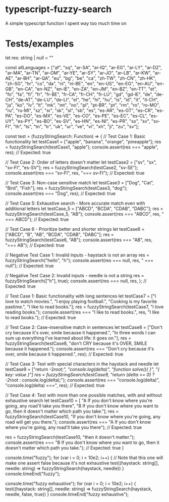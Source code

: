 # typescript-fuzzy-search
A simple typescript function I spent way too much time on

# Tests/examples

let res: string | null = ""

const allLanguages = ["af", "sq", "ar-SA", "ar-IQ", "ar-EG", "ar-LY", "ar-DZ", "ar-MA", "ar-TN", "ar-OM",
 "ar-YE", "ar-SY", "ar-JO", "ar-LB", "ar-KW", "ar-AE", "ar-BH", "ar-QA", "eu", "bg",
 "be", "ca", "zh-TW", "zh-CN", "zh-HK", "zh-SG", "hr", "cs", "da", "nl", "nl-BE", "en",
 "en-US", "en-EG", "en-AU", "en-GB", "en-CA", "en-NZ", "en-IE", "en-ZA", "en-JM",
 "en-BZ", "en-TT", "et", "fo", "fa", "fi", "fr", "fr-BE", "fr-CA", "fr-CH", "fr-LU",
 "gd", "gd-IE", "de", "de-CH", "de-AT", "de-LU", "de-LI", "el", "he", "hi", "hu", 
 "is", "id", "it", "it-CH", "ja", "ko", "lv", "lt", "mk", "mt", "no", "pl",
 "pt-BR", "pt", "rm", "ro", "ro-MO", "ru", "ru-MI", "sz", "sr", "sk", "sl", "sb",
 "es", "es-AR", "es-GT", "es-CR", "es-PA", "es-DO", "es-MX", "es-VE", "es-CO", 
 "es-PE", "es-EC", "es-CL", "es-UY", "es-PY", "es-BO", "es-SV", "es-HN", "es-NI", 
 "es-PR", "sx", "sv", "sv-FI", "th", "ts", "tn", "tr", "uk", "ur", "ve", "vi", "xh",
 "ji", "zu", "sv"];


const test = (fuzzyStringSearch: Function) => {
// Test Case 1: Basic functionality
let testCase1 = ["apple", "banana", "orange", "pineapple"];
res = fuzzyStringSearch(testCase1, "apple");
console.assert(res === "apple", res); // Expected: true

// Test Case 2: Order of letters doesn't matter
let testCase2 = ["sv", "sx", "sv-FI", "es-SV"];
res = fuzzyStringSearch(testCase2, "sv-SE");
console.assert(res === "sv-FI", res, "=== sv-FI"); // Expected: true

// Test Case 3: Non-case sensitive match
let testCase3 = ["Dog", "Cat", "Bird", "Fish"];
res = fuzzyStringSearch(testCase3, "dog");
console.assert(res === "Dog", res); // Expected: true

// Test Case 5: Exhaustive search - More accurate match even with additional letters
let testCase_5 = ["ABCD", "BCDA", "CDAB", "DABC"];
res = fuzzyStringSearch(testCase_5, "AB");
console.assert(res === "ABCD", res, " === ABCD"); // Expected: true

// Test Case 6 - Prioritize better and shorter strings
let testCase6 = ["ABCD", "B", "AB", "BCDA", "CDAB", "DABC"];
res = fuzzyStringSearch(testCase6, "AB");
console.assert(res === "AB", res, "=== AB"); // Expected: true

// Negative Test Case 1: Invalid inputs - haystack is not an array
res = fuzzyStringSearch("hello", "h");
console.assert(res === null, res, " === null"); // Expected: true

// Negative Test Case 2: Invalid inputs - needle is not a string
res = fuzzyStringSearch(["h"], true);
console.assert(res === null, res, ); // Expected: true

// Test Case 1: Basic functionality with long sentences
let testCase7 = ["I love to watch movies.", "I enjoy playing football.", "Cooking is my favorite pastime.", "I like to read books."];
res = fuzzyStringSearch(testCase7, "I love reading books.");
console.assert(res === "I like to read books.", res, "I like to read books."); // Expected: true

// Test Case 2: Case-insensitive match in sentences
let testCase8 = ["Don't cry because it's over, smile because it happened.", "In three words I can sum up everything I've learned about life: it goes on."];
res = fuzzyStringSearch(testCase8, "don't CRY because it's OVER, SMILE because it happened.");
console.assert(res === "Don't cry because it's over, smile because it happened.", res); // Expected: true

// Test Case 3: Test with special characters in the haystack and needle
let testCase9 = ["return -2*root;", "console.log(delta)", "function solve(){ }", "{ key: value }"]
res = fuzzyStringSearch(testCase9, "return (delta >= 0) ? -2*root : console.log(delta);");
console.assert(res === "console.log(delta)", "console.log(delta) ===", res); // Expected: true

// Test Case 4: Test with more than one possible matches, with and without exhaustive search
let testCase10 = [
  "A If you don't know where you're going, any road'll take you there", 
  "B If you don't know where you want to go, then it doesn't matter which path you take."];
res = fuzzyStringSearch(testCase10, "If you don't know where you're going, any road will get you there.");
console.assert(res === "A If you don't know where you're going, any road'll take you there"); // Expected: true

res = fuzzyStringSearch(testCase10, "then it doesn't matter.");
console.assert(res === "B If you don't know where you want to go, then it doesn't matter which path you take."); // Expected: true
}


console.time("fuzzy");
for (var i = 0; i < 10e2; i++) {
  // Note that this one will make one assert false because it's not exhaustive
  test((haystack: string[], needle: string) => fuzzyStringSearch(haystack, needle))
}
console.timeEnd("fuzzy");


console.time("fuzzy exhaustive");
for (var i = 0; i < 10e2; i++) {
  test((haystack: string[], needle: string) => fuzzyStringSearch(haystack, needle, false, true))
}
console.timeEnd("fuzzy exhaustive");
